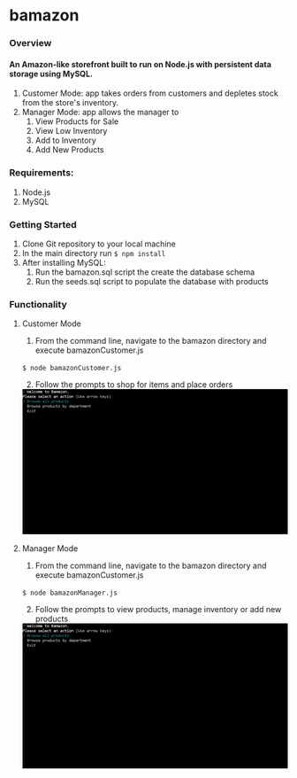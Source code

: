 # bamazon

### Overview

#### An Amazon-like storefront built to run on Node.js with persistent data storage using MySQL.  

1. Customer Mode: app takes orders from customers and depletes stock from the store's inventory.
2. Manager Mode: app allows the manager to 
    1. View Products for Sale
    2. View Low Inventory
    3. Add to Inventory
    4. Add New Products



### Requirements: 
1. Node.js
2. MySQL

### Getting Started
1. Clone Git repository to your local machine
2. In the main directory run ```$ npm install```
3. After installing MySQL:
    1. Run the bamazon.sql script the create the database schema
    2. Run the seeds.sql script to populate the database with products

### Functionality

1. Customer Mode
    1. From the command line, navigate to the bamazon directory and execute bamazonCustomer.js

    ```$ node bamazonCustomer.js```

    2. Follow the prompts to shop for items and place orders
    <img src="screenshots/bamazon_customer.gif?raw=true" alt="Customer Order" width="600px" />
2. Manager Mode
    1. From the command line, navigate to the bamazon directory and execute bamazonCustomer.js

    ```$ node bamazonManager.js```

    2. Follow the prompts to view products, manage inventory or add new products
    <img src="screenshots/bamazon_customer.gif?raw=true" alt="Customer Order" width="600px" />

